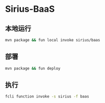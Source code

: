 # Sirius-BaaS

## 本地运行

```bash
mvn package && fun local invoke sirius/baas
```

## 部署

```bash
mvn package && fun deploy
```

## 执行

```bash
fcli function invoke -s sirius -f baas
```
